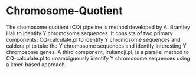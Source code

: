 # Chromosome-Quotient

The chomosome quotient (CQ) pipeline is method developed by A. Brantley Hall to identify Y chromosome sequences. It consists of two primary components: CQ-calculate.pl to identify Y chromosome sequences and caldera.pl to take the Y chromosome sequences and identify interesting Y chromosome genes. A third component, irukandji.pl, is a parallel method to CQ-calculate.pl to unambiguously identify Y chromosome sequences using a kmer-based approach. 
